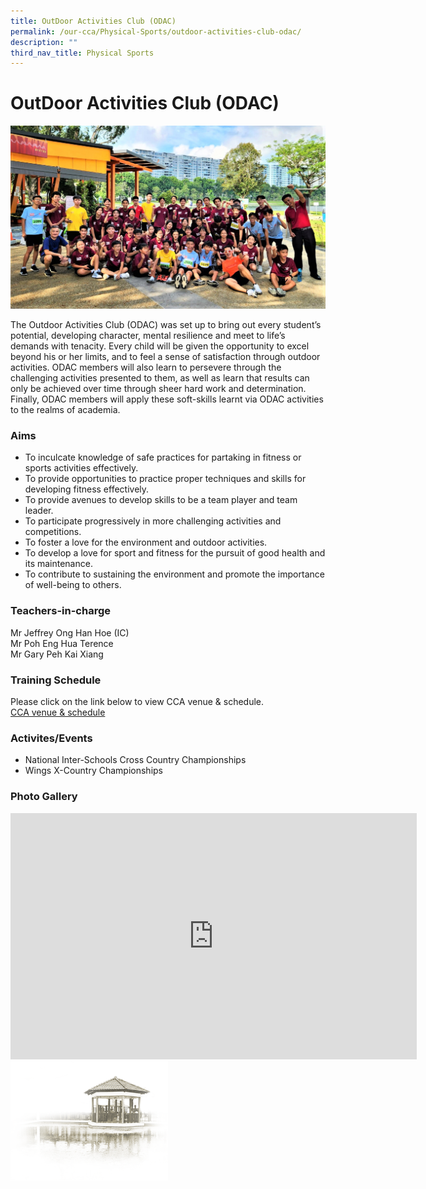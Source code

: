 ```yaml
---
title: OutDoor Activities Club (ODAC)
permalink: /our-cca/Physical-Sports/outdoor-activities-club-odac/
description: ""
third_nav_title: Physical Sports
---
```

# **OutDoor Activities Club (ODAC)**


![](/images/Our%20CCA/ODAC/odac%20main%20pic.jpeg)

The Outdoor Activities Club (ODAC) was set up to bring out every student’s potential, developing character, mental resilience and meet to life’s demands with tenacity. Every child will be given the opportunity to excel beyond his or her limits, and to feel a sense of satisfaction through outdoor activities. ODAC members will also learn to persevere through the challenging activities presented to them, as well as learn that results can only be achieved over time through sheer hard work and determination. Finally, ODAC members will apply these soft-skills learnt via ODAC activities to the realms of academia.

### Aims

*   To inculcate knowledge of safe practices for partaking in fitness or sports activities effectively.
*   To provide opportunities to practice proper techniques and skills for developing fitness effectively.
*   To provide avenues to develop skills to be a team player and team leader.
*   To participate progressively in more challenging activities and competitions.
*   To foster a love for the environment and outdoor activities.
*   To develop a love for sport and fitness for the pursuit of good health and its maintenance.
*   To contribute to sustaining the environment and promote the importance of well-being to others.

### Teachers-in-charge

Mr Jeffrey Ong Han Hoe (IC)<br> 
Mr Poh Eng Hua Terence<br>
Mr Gary Peh Kai Xiang

### Training Schedule
Please click on the link below to view CCA venue &amp; schedule.&nbsp;  
[CCA venue &amp; schedule](/our-cca/cca/cca-venue-schedule/)

### Activites/Events
*   National Inter-Schools Cross Country Championships
*   Wings X-Country Championships

### Photo Gallery

<iframe allowfullscreen="true" height="394" width="650" frameborder="0" src="https://docs.google.com/presentation/d/e/2PACX-1vTGUc6skzdrkJLtWmJcmydTQIQzF_3axUvSrL8kVJVimbpjzeFzp3tBAlHvf3Ie9AukUgblL8tMDkxQ/embed?start=true&amp;loop=true&amp;delayms=5000"></iframe>

<img src="/images/pavilion.png" style="width:50%">